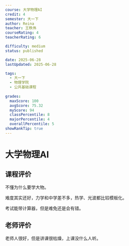 ```yaml
---
course: 大学物理AI
credit: 4
semester: 大一下
author: Reina
teacher: 王秩伟
courseRating: 4
teacherRating: 6

difficulty: medium
status: published

date: 2025-06-28
lastUpdated: 2025-06-28

tags: 
  - 大一下
  - 物理学院
  - 公共基础课程
  
grades:
  maxScore: 100
  avgScore: 75.32
  myScore: 94
  classPercentile: 8
  majorPercentile: 4
  overallPercentile: 5
showRankTip: true
---
```



# 大学物理AI

## 课程评价

不懂为什么要学大物。

难度其实还好，力学和中学差不多，热学、光波都比较模板化。

考试能带计算器，但是难免还是会有错。

## 老师评价

老师人很好，但是讲课很枯燥，上课没什么人听。
